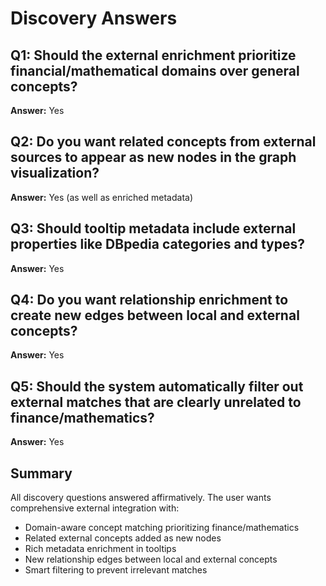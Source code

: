 # Discovery Answers

## Q1: Should the external enrichment prioritize financial/mathematical domains over general concepts?
**Answer:** Yes

## Q2: Do you want related concepts from external sources to appear as new nodes in the graph visualization?
**Answer:** Yes (as well as enriched metadata)

## Q3: Should tooltip metadata include external properties like DBpedia categories and types?
**Answer:** Yes

## Q4: Do you want relationship enrichment to create new edges between local and external concepts?
**Answer:** Yes

## Q5: Should the system automatically filter out external matches that are clearly unrelated to finance/mathematics?
**Answer:** Yes

## Summary
All discovery questions answered affirmatively. The user wants comprehensive external integration with:
- Domain-aware concept matching prioritizing finance/mathematics
- Related external concepts added as new nodes
- Rich metadata enrichment in tooltips
- New relationship edges between local and external concepts
- Smart filtering to prevent irrelevant matches